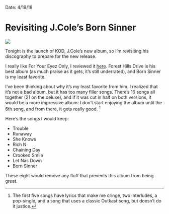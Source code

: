Date: 4/19/18

# Revisiting J.Cole’s Born Sinner

![][image-1]

Tonight is the launch of KOD, J.Cole’s new album, so I’m revisiting his discography to prepare for the new release.

I really like For Your Eyez Only, I reviewed it [here][1]. Forest Hills Drive is his best album (as much praise as it gets, it’s still underrated), and Born Sinner is my least favorite. 

I’ve been thinking about why it’s my least favorite from him. I realized that it’s not a bad album, but it has too many filler songs. There’s 16 songs all together (21 on the deluxe), and if it was cut in half on both versions, it would be a more impressive album: I don’t start enjoying the album until the 6th song, and from there, it gets really good. [^1]

Here’s the songs I would keep:

- Trouble
- Runaway
- She Knows
- Rich N
- Chaining Day
- Crooked Smile
- Let Nas Down
- Born Sinner

These eight would remove any fluff that prevents this album from being great.

[^1]:	The first five songs have lyrics that make me cringe, two interludes, a pop-single, and a song that uses a classic Outkast song, but doesn’t do it justice.

[1]:	/eyez/

[image-1]:	http://www.rap-up.com/app/uploads/2013/05/born-sinner-standard.jpg